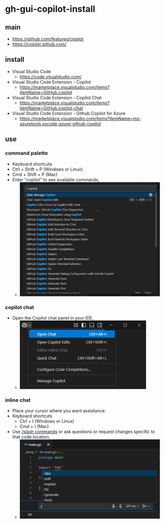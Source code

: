 # gh-gui-copilot-install

## main

- https://github.com/features/copilot
- https://copilot.github.com/

## install

- Visual Studio Code
  - https://code.visualstudio.com/
- Visual Studio Code Extension - Copilot
  - https://marketplace.visualstudio.com/items?itemName=GitHub.copilot
- Visual Studio Code Extension - Copilot Chat
  - https://marketplace.visualstudio.com/items?itemName=GitHub.copilot-chat
- Visual Studio Code Extension - Github Copilot for Azure
  - https://marketplace.visualstudio.com/items?itemName=ms-azuretools.vscode-azure-github-copilot

## use

### command palette

- Keyboard shortcuts 
-   Ctrl + Shift + P (Windows or Linux)
-   Cmd + Shift + P (Mac)
- Enter "copilot" to see available commands,
  - ![copilot-command-palette](images/copilot-command-palette.png)

### copilot chat

- Open the Copilot chat panel in your IDE,
  - ![copilot-chat](images/copilot-chat.png)

### inline chat

- Place your cursor where you want assistance.
- Keyboard shortcuts
  - Ctrl + I (Windows or Linux)
  - Cmd + I (Mac)
- Use [/slash commands](gh-cli-copilot-cheatsheet.md#slash-commands) or ask questions or request changes specific to that code location,
  - ![copilot-inline-chat](images/copilot-inline-chat.png)
